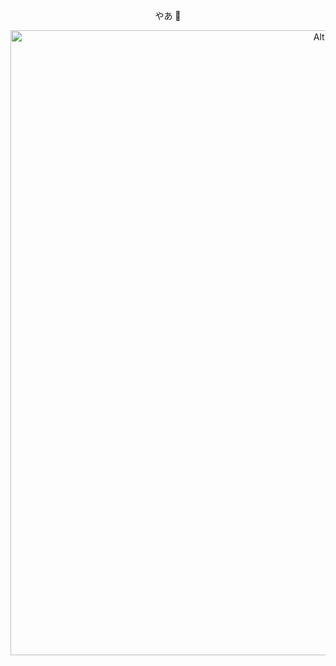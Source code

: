 <p align="center">
   やあ 👋
</p>
<p align="center">
   <img src="https://c.tenor.com/bH6smDBO0pIAAAAi/transparent-background.gif" alt="Alt text" title="Optional title" width="1000" height:"200">
</p>

<!--
**Manjunathravindra/Manjunathravindra** is a ✨ _special_ ✨ repository because its `README.md` (this file) appears on your GitHub profile.

Here are some ideas to get you started:

- 🔭 I’m currently working on ...
- 🌱 I’m currently learning ...
- 👯 I’m looking to collaborate on ...
- 🤔 I’m looking for help with ...
- 💬 Ask me about ...
- 📫 How to reach me: ...
- 😄 Pronouns: ...
- ⚡ Fun fact: ...
-->

